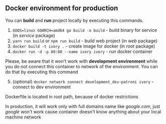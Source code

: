 ## Docker environment for production

You can **build** and **run** project locally by executing this commands.

1. `GOOS=linux GOARCH=amd64 go build -o build` - build binary for service (in _service_ package)
2. `yarn run build` or `npm run build` - build web project (in _web_ package)
3. `docker build -t ivory .` - create image for docker (in _root_ package)
4. `docker run -d -p 80:80 --name ivory ivory` - run docker container

Please, be aware that it won't work with **development environment**
while you do not connect this container to network of the environment. You can do that by executing this command

5. (optional) `docker network connect development_dev-patroni ivory` - connect to dev environment

Dockerfile is located in root path, because of docker restrictions

In production, it will work only with full domains name like _google.com_, just _google_ won't work cause container doesn't know anything about your local
machine network
